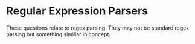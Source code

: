 Regular Expression Parsers
==========================

These questions relate to regex parsing. They may not be 
standard regex parsing but something similiar in concept.
